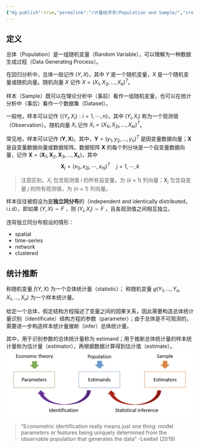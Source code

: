 ```yaml
---
{"dg-publish":true,"permalink":"/计量经济学/Population and Sample/","created":"2024-10-12T10:24:49.000+08:00","updated":"2024-10-12T10:24:49.000+08:00"}
---
```


## 定义

总体（Population）是一组随机变量（Random Variable），可以理解为一种数据生成过程（Data Generating Process）。

在回归分析中，总体一般记作 $(Y,X)$，其中 $Y$ 是一个随机变量，$X$ 是一个随机变量或随机向量。随机向量 $X$ 记作 $X=(X_1,X_2,...,X_k)^T$。

样本（Sample）既可以在理论分析中（事前）看作一组随机变量，也可以在统计分析中（事后）看作一个数据集（Dataset）。

一般地，样本可以记作 $\{(Y_i,X_i):i=1,\cdots,n\}$，其中 $(Y_i,X_i)$ 称为一个观测值（Observation）。随机向量 $X_i$ 记作 $X_{i}=(X_{1i},X_{2i},...,X_{ki})^T$。

常见地，样本可以记作 $(\mathbf{Y},\mathbf{X})$。其中，$\mathbf{Y}=(y_1,y_2,...,y_n)^T$ 是因变量数据向量；$\mathbf{X}$ 是自变量数据向量或数据矩阵。数据矩阵 $\mathbf{X}$ 的每个列分块是一个自变量数据向量，记作 $\mathbf{X}=(\mathbf{X}_1,\mathbf{X}_2,\mathbf{X}_3,...,\mathbf{X}_k)$，其中
$$
\mathbf{X}_j=(x_{1j},x_{2j},\cdots,x_{nj})^T\quad j=1,\cdots,k
$$
> 注意区别，$X_i$ 包含观测值 $i$ 的所有自变量，为 $(k×1)$ 列向量；$\mathbf{X}_j$ 包含自变量 $j$ 的所有观测值，为 $(n×1)$ 列向量。

样本往往被假设为是**独立同分布**的（independent and identically distributed，i.i.d），即如果 $(Y,X)\sim F$ ，则 $(Y_i,X_i)\sim F$ ，且各观测值之间相互独立。

违背独立同分布假设的情形：
- spatial
- time-series
- network
- clustered

## 统计推断

称随机变量 $f(Y,X)$ 为一个总体统计量（statistic）；
称随机变量 $g(Y_{1},\dots,Y_{n},X_{1},\dots,X_{n})$ 为一个样本统计量。

给定一个总体，假定结构方程描述了变量之间的因果关系，因此需要构造总体统计量识别（identificate）结构方程的参数（parameter）；由于总体是不可观测的，需要进一步构造样本统计量推断（infer）总体统计量。

其中，用于识别参数的总体统计量称为 estimand；用于推断总体统计量的样本统计量称为估计量（estimator），再根据数据计算得到估计值（estimate）。
![estimator](https://raw.githubusercontent.com/peco17/picx-images-hosting/master/picgo/image-caf231002acedfdc73616c9960d218b9.jpg)

> “Econometric identification really means just one thing: model parameters or features being uniquely determined from the observable population that generates the data” -Lewbel (2019)

